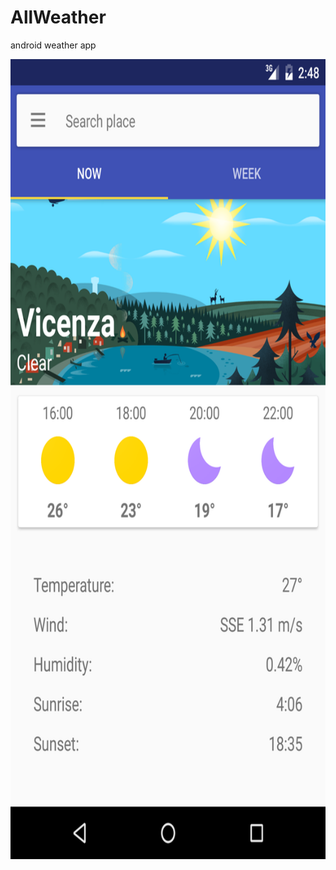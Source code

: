# AllWeather
android weather app

<!--![screenshot](https://github.com/vise950/AllWeather/blob/master/screenshot/daily.png)-->
<!--![screenshot](https://github.com/vise950/AllWeather/blob/master/screenshot/forecast.png)-->
<!--![screenshot](https://github.com/vise950/AllWeather/blob/master/screenshot/search.png)-->
<img src="https://github.com/vise950/AllWeather/blob/master/screenshot/daily.png"  width="720" height="1280">


